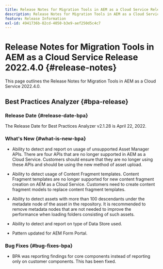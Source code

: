 ```yaml
---
title: Release Notes for Migration Tools in AEM as a Cloud Service Release 2022.4.0
description: Release Notes for Migration Tools in AEM as a Cloud Service Release 2022.4.0
feature: Release Information
exl-id: 4941736b-82cd-4050-b3e9-aef250d5c4c7
---
```

# Release Notes for Migration Tools in AEM as a Cloud Service Release 2022.4.0 {#release-notes}

This page outlines the Release Notes for Migration Tools in AEM as a Cloud Service 2022.4.0.

## Best Practices Analyzer {#bpa-release}

### Release Date {#release-date-bpa}

The Release Date for Best Practices Analyzer v2.1.28 is April 22, 2022.

### What's New {#what-is-new-bpa}

* Ability to detect and report on usage of unsupported Asset Manager APIs. There are four APIs that are no longer supported in AEM as a Cloud Service. Customers should ensure that they are no longer using these APIs and should be using the new method of asset upload.

* Ability to detect usage of Content Fragment templates. Content Fragment templates are no longer supported for new content fragment creation on AEM as a Cloud Service. Customers need to create content fragment models to replace content fragment templates.

* Ability to detect assets with more than 100 descendants under the metadate node of the asset in the repository. It is recommended to remove metadata nodes that are not needed to improve the performance when loading folders consisting of such assets.

* Ability to detect and report on type of Data Store used.

* Pattern updated for AEM Form Portal.

### Bug Fixes {#bug-fixes-bpa}

* BPA was reporting findings for core components instead of reporting only on customer components. This has been fixed.
